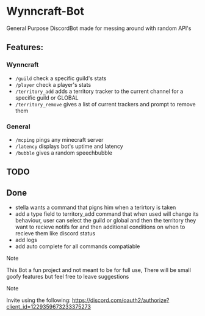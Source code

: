 # Wynncraft-Bot
General Purpose DiscordBot made for messing around with random API's

## Features:

### Wynncraft
- `/guild` check a specific guild's stats
- `/player` check a player's stats
- `/territory_add` adds a territory tracker to the current channel for a specific guild or GLOBAL
- `/territory_remove` gives a list of current trackers and prompt to remove them

### General
- `/mcping` pings any minecraft server
- `/latency` displays bot's uptime and latency
- `/bubble` gives a random speechbubble

## TODO

## Done
- stella wants a command that pigns him when a terirtory is taken
- add a type field to territory_add command that when used will change its behaviour, user can select the guild or global and then the territory they want to recieve notifs for and then additional conditions on when to recieve them like discord status
- add logs
- add auto complete for all commands compatiable

> [!NOTE]
> This Bot a fun project and not meant to be for full use, There will be small goofy features but feel free to leave suggestions

> [!NOTE]
> Invite using the following: https://discord.com/oauth2/authorize?client_id=1229359673233375273 
